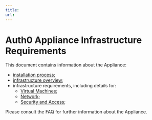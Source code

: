 ```yaml
---
title:
url:
---
```


# Auth0 Appliance Infrastructure Requirements

This document contains information about the Appliance:

* [installation process](/appliance/infrastructure/overview);
* [infrastructure overview](/appliance/infrastructure/infrastructure-overview);
* infrastructure requirements, including details for:
    * [Virtual Machines](/appliance/infrastructure/virtual-machines);
    * [Network](/appliance/infrastructure/network);
    * [Security and Access](/appliance/infrastructure/security);

Please consult the FAQ for further information about the Appliance.
